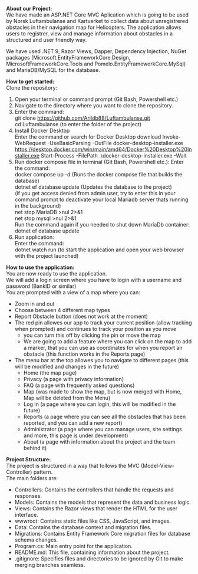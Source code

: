 **About our Project:** <br>
We have made an ASP.NET Core MVC Aplication which is going to be used by Norsk Luftambulanse and Kartverket to collect data about unregistrered obstacles in their navigation map for Helicopters.
The application allows users to registrer, view and manage information about obstacles in a structured and user friendly way.

We have used .NET 9, Razor Views, Dapper, Dependency Injection, NuGet packages (Microsoft.EntityFrameworkCore.Design, MicrosoftFrameworkCore.Tools and Pomelo.EntityFrameworkCore.MySql) and MariaDB/MySQL for the database.

**How to get started:** <br>
Clone the repository:<br>
1. Open your terminal or command prompt (Git Bash, Powershell etc.)
2. Navigate to the directory where you want to clone the repository.
3. Enter the command:<br>
git clone https://github.com/Arildb88/Luftambulanse.git <br>
cd Luftambulanse (to enter the folder of the project) <br>
4. Install Docker Desktop<br>
Enter the command or search for Docker Desktop download
Invoke-WebRequest -UseBasicParsing -OutFile docker-desktop-installer.exe https://desktop.docker.com/win/main/amd64/Docker%20Desktop%20Installer.exe
Start-Process -FilePath .\docker-desktop-installer.exe -Wait <br>
5. Run docker compose file in terminal (Git Bash, Powershell etc.):
Enter the command: <br>
docker compose up -d (Runs the docker compose file that builds the database)<br>
dotnet ef database update (Updates the database to the project)<br>
(if you get access denied from admin user, try to enter this in your command prompt to deactivate your local Mariadb server thats running in the background) <br>
net stop MariaDB >nul 2>&1 <br>
net stop mysql >nul 2>&1 <br>
Run the command again if you needed to shut down MariaDb container: <br>
dotnet ef database update<br>
6. Run application: <br>
Enter the command:<br>
dotnet watch run (to start the application and open your web browser with the project launched)

**How to use the application:**<br>
You are now ready to use the application.<br>
We will add a login screen where you have to login with a username and password (BankID or similar)<br>
You are prompted with a view of a map where you can:<br>
- Zoom in and out
- Choose between 4 different map types
- Report Obstacle button (does not work at the moment)
- The red pin allowes our app to track your current position (allow tracking when prompted) and continues to track your position as you move
	- you can turn this off by clicking the pin or move the map
	- We are going to add a feature where you can click on the map to add a marker, that you can use as coordinates for when you report an obstacle (this function works in the Reports page)
- The menu bar at the top allowes you to navigate to different pages (this will be modified and changes in the future)
	- Home (the map page)
	- Privacy (a page with privacy information)
	- FAQ (a page with frequently asked questions)
	- Map (was made to show the map, but is now merged with Home, Map will be deleted from the Menu)
	- Log In (a page where you can login, this will be modified in the future)
	- Reports (a page where you can see all the obstacles that has been reported, and you can add a new report)
	- Administrator (a page where you can manage users, site settings and more, this page is under development)
	- About (a page with information about the project and the team behind it)


**Project Structure:**<br>
The project is structured in a way that follows the MVC (Model-View-Controller) pattern.<br>
The main folders are:<br>
- Controllers: Contains the controllers that handle the requests and responses.
- Models: Contains the models that represent the data and business logic.
- Views: Contains the Razor views that render the HTML for the user interface.
- wwwroot: Contains static files like CSS, JavaScript, and images.
- Data: Contains the database context and migration files.
- Migrations: Contains Entity Framework Core migration files for database schema changes.
- Program.cs: Main entry point for the application.
- README.md: This file, containing information about the project.
- .gitignore: Specifies files and directories to be ignored by Git to make merging branches seamless.
	

		

